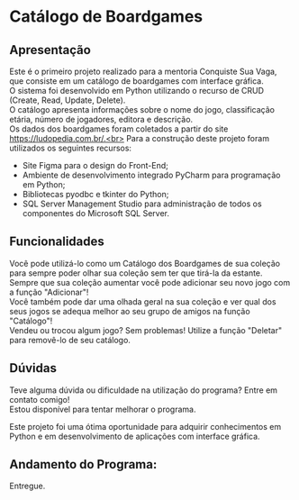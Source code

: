 # Catálogo de Boardgames
## Apresentação
Este é o primeiro projeto realizado para a mentoria Conquiste Sua Vaga, que consiste em um catálogo de boardgames com interface gráfica. <br>
O sistema foi desenvolvido em Python utilizando o recurso de CRUD (Create, Read, Update, Delete).<br>
O catálogo apresenta informações sobre o nome do jogo, classificação etária, número de jogadores, editora e descrição.<br>
Os dados dos boardgames foram coletados a partir do site https://ludopedia.com.br/.<br>
Para a construção deste projeto foram utilizados os seguintes recursos:<br>
- Site Figma para o design do Front-End;<br>
- Ambiente de desenvolvimento integrado PyCharm para programação em Python;<br>
- Bibliotecas pyodbc e tkinter do Python;<br>
- SQL Server Management Studio para administração de todos os componentes do Microsoft SQL Server.</p>
## Funcionalidades
Você pode utilizá-lo como um Catálogo dos Boardgames de sua coleção para sempre poder olhar sua coleção sem ter que tirá-la da estante.<br>
Sempre que sua coleção aumentar você pode adicionar seu novo jogo com a função "Adicionar"!<br>
Você também pode dar uma olhada geral na sua coleção e ver qual dos seus jogos se adequa melhor ao seu grupo de amigos na função "Catálogo"!<br>
Vendeu ou trocou algum jogo? Sem problemas! Utilize a função "Deletar" para removê-lo de seu catálogo.<br>
## Dúvidas
Teve alguma dúvida ou dificuldade na utilização do programa? Entre em contato comigo!<br>
Estou disponível para tentar melhorar o programa.<br>

Este projeto foi uma ótima oportunidade para adquirir conhecimentos em Python e em desenvolvimento de aplicações com interface gráfica.</p>
## Andamento do Programa:<br>
Entregue.
